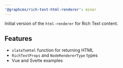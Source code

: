 ```yaml
---
'@graphcms/rich-text-html-renderer': minor
---
```


Initial version of the `html-renderer` for Rich Text content.

## Features

- `slateToHtml` function for returning HTML
- `RichTextProps` and `NodeRendererType` types
- Vue and Svelte examples
